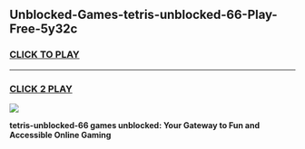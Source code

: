 
## Unblocked-Games-tetris-unblocked-66-Play-Free-5y32c
<h3>
<a href="https://premium76.site?title=tetris-unblocked-66&ref=24M">CLICK TO PLAY</a></h3>
<hr>

<h3>
<a href="https://premium76.site?title=tetris-unblocked-66&ref=24M">CLICK 2 PLAY</a>
  
</h3>

<a href="https://premium76.site?title=tetris-unblocked-66&ref=24M"><img src="https://clearcache.store/games.png"></a>


**tetris-unblocked-66 games unblocked: Your Gateway to Fun and Accessible Online Gaming**
